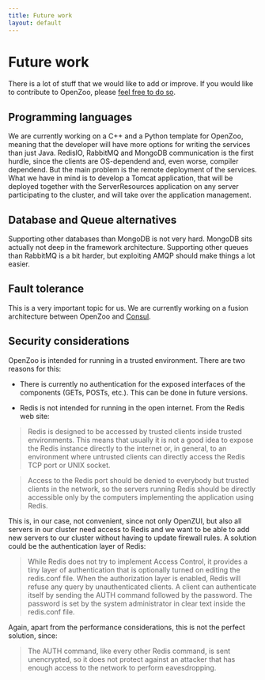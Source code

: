 ```yaml
---
title: Future work
layout: default
---
```

# Future work
There is a lot of stuff that we would like to add or improve.
If you would like to contribute to OpenZoo, please [feel free to do so](http://visualcomputinglab.github.io/OpenZoo/authors).

## Programming languages
We are currently working on a C++ and a Python template for OpenZoo, meaning that the developer will have more options for writing the services than just Java.
RedisIO, RabbitMQ  and MongoDB communication is the first hurdle, since the clients are OS-dependend and, even worse, compiler dependend.
But the main problem is the remote deployment of the services.
What we have in mind is to develop a Tomcat application, that will be deployed together with the ServerResources application on any server participating to the cluster, and will take over the application management.

## Database and Queue alternatives
Supporting other databases than MongoDB is not very hard.
MongoDB sits actually not deep in the framework architecture.
Supporting other queues than RabbitMQ is a bit harder, but exploiting AMQP should make things a lot easier.

## Fault tolerance
This is a very important topic for us.
We are currently working on a fusion architecture between OpenZoo and [Consul](https://www.consul.io/).

## Security considerations
OpenZoo is intended for running in a trusted environment.
There are two reasons for this:

- There is currently no authentication for the exposed interfaces of the components (GETs, POSTs, etc.). This can be done in future versions.

- Redis is not intended for running in the open internet. From the Redis web site:

> Redis is designed to be accessed by trusted clients inside trusted environments. This means that usually it is not a good idea to expose the Redis instance directly to the internet or, in general, to an environment where untrusted clients can directly access the Redis TCP port or UNIX socket.

> Access to the Redis port should be denied to everybody but trusted clients in the network, so the servers running Redis should be directly accessible only by the computers implementing the application using Redis.

This is, in our case, not convenient, since not only OpenZUI, but also all servers in our cluster need access to Redis and we want to be able to add new servers to our cluster without having to update firewall rules.
A solution could be the authentication layer of Redis:

> While Redis does not try to implement Access Control, it provides a tiny layer of authentication that is optionally turned on editing the redis.conf file. When the authorization layer is enabled, Redis will refuse any query by unauthenticated clients. A client can authenticate itself by sending the AUTH command followed by the password. The password is set by the system administrator in clear text inside the redis.conf file.

Again, apart from the performance considerations, this is not the perfect solution, since:

> The AUTH command, like every other Redis command, is sent unencrypted, so it does not protect against an attacker that has enough access to the network to perform eavesdropping.
